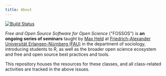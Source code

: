 ```yaml
---
title: About
---
```


[![Build Status](https://travis-ci.com/soztag/fossos.svg?branch=master)](https://travis-ci.com/soztag/fossos)

*Free and Open Source Software for Open Science* ("FOSSOS") is **an ongoing series of seminars** taught by [Max Held](http://www.maxheld.de) at [Friedrich-Alexander Universität Erlangen-Nürnberg (FAU)](https://www.fau.de) in the department of sociology, introducing students to R, as well as the broader open science ecosystem and free and open source best practices and tools.

This repository houses the resources for these classes, and all class-related activities are tracked in the above issues.
